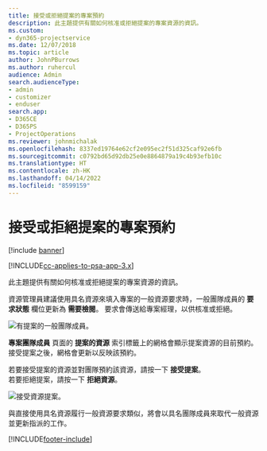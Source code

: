 ```yaml
---
title: 接受或拒絕提案的專案預約
description: 此主題提供有關如何核准或拒絕提案的專案資源的資訊。
ms.custom:
- dyn365-projectservice
ms.date: 12/07/2018
ms.topic: article
author: JohnPBurrows
ms.author: ruhercul
audience: Admin
search.audienceType:
- admin
- customizer
- enduser
search.app:
- D365CE
- D365PS
- ProjectOperations
ms.reviewer: johnmichalak
ms.openlocfilehash: 8337ed19764e62cf2e095ec2f51d325caf92e6fb
ms.sourcegitcommit: c0792bd65d92db25e0e8864879a19c4b93efb10c
ms.translationtype: HT
ms.contentlocale: zh-HK
ms.lasthandoff: 04/14/2022
ms.locfileid: "8599159"
---
```

# <a name="accept-or-reject-a-proposed-project-resource"></a>接受或拒絕提案的專案預約

[!include [banner](../includes/psa-now-project-operations.md)]

[!INCLUDE[cc-applies-to-psa-app-3.x](../includes/cc-applies-to-psa-app-3x.md)]

此主題提供有關如何核准或拒絕提案的專案資源的資訊。

資源管理員建議使用具名資源來填入專案的一般資源要求時，一般團隊成員的 **要求狀態** 欄位更新為 **需要檢閱**。 要求會傳送給專案經理，以供核准或拒絕。

![有提案的一般團隊成員。](media/RM-how-to-19.png)

**專案團隊成員** 頁面的 **提案的資源** 索引標籤上的網格會顯示提案資源的目前預約。 接受提案之後，網格會更新以反映該預約。 

若要接受提案的資源並對團隊預約該資源，請按一下 **接受提案**。  
若要拒絕提案，請按一下 **拒絕資源**。

![接受資源提案。](media/RM-how-to-20.png) 

與直接使用具名資源履行一般資源要求類似，將會以具名團隊成員來取代一般資源並更新指派的工作。


[!INCLUDE[footer-include](../includes/footer-banner.md)]
